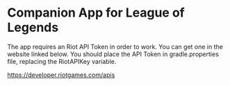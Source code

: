# Companion App for League of Legends


The app requires an Riot API Token in order to work. You can get one in the website linked below. You should place the API Token in gradle.properties file, replacing the RiotAPIKey variable.

https://developer.riotgames.com/apis
